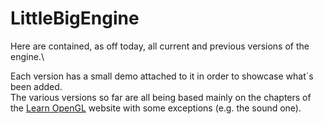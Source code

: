 # LittleBigEngine
Here are contained, as off today, all current and previous versions of the engine.\

Each version has a small demo attached to it in order to showcase what´s been added.\
The various versions so far are all being based mainly on the chapters of the
[Learn OpenGL](https://learnopengl.com/) website with some exceptions (e.g. the sound one).
